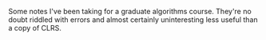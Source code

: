 Some notes I've been taking for a graduate algorithms course. They're no doubt riddled with
errors and almost certainly uninteresting less useful than a copy of CLRS.
